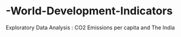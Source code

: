 # -World-Development-Indicators
 Exploratory Data Analysis : CO2 Emissions per capita and The India
